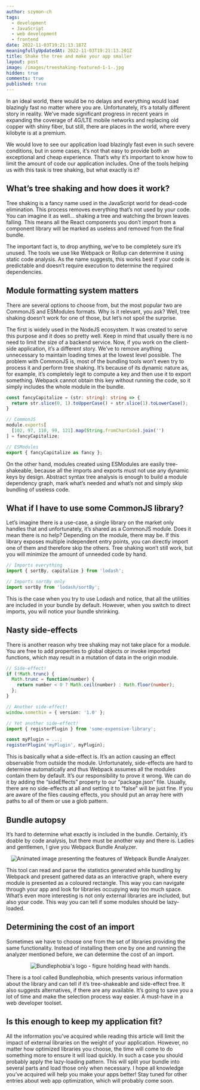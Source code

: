 ```yaml
---
author: szymon-ch
tags:
  - development
  - JavaScript
  - web development
  - frontend
date: 2022-11-03T19:21:13.187Z
meaningfullyUpdatedAt: 2022-11-03T19:21:13.201Z
title: Shake the tree and make your app smaller
layout: post
image: /images/treeshaking-featured-1-1-.jpg
hidden: true
comments: true
published: true
---
```

In an ideal world, there would be no delays and everything would load blazingly fast no matter where you are. Unfortunately, it’s a totally different story in reality. We’ve made significant progress in recent years in expanding the coverage of 4G/LTE mobile networks and replacing old copper with shiny fiber, but still, there are places in the world, where every kilobyte is at a premium. 

We would love to see our application load blazingly fast even in such severe conditions, but in some cases, it‘s not that easy to provide both an exceptional and cheap experience. That’s why it’s important to know how to limit the amount of code our application includes. One of the tools helping us with this task is tree shaking, but what exactly is it?

## What’s tree shaking and how does it work?

Tree shaking is a fancy name used in the JavaScript world for dead-code elimination. This process removes everything that’s not used by your code. You can imagine it as well… shaking a tree and watching the brown leaves falling. This means all the React components you don’t import from a component library will be marked as useless and removed from the final bundle.

The important fact is, to drop anything, we’ve to be completely sure it’s unused. The tools we use like Webpack or Rollup can determine it using static code analysis. As the name suggests, this works best if your code is predictable and doesn’t require execution to determine the required dependencies.

## Module formatting system matters

There are several options to choose from, but the most popular two are CommonJS and ESModules formats. Why is it relevant, you ask? Well, tree shaking doesn’t work for one of those, but let’s not spoil the surprise.

The first is widely used in the NodeJS ecosystem. It was created to serve this purpose and it does so pretty well. Keep in mind that usually there is no need to limit the size of a backend service. Now, if you work on the client-side application, it’s a different story. We’ve to remove anything unnecessary to maintain loading times at the lowest level possible. The problem with CommonJS is, most of the bundling tools won’t even try to process it and perform tree shaking. It’s because of its dynamic nature as, for example, it’s completely legit to compute a key and then use it to export something. Webpack cannot obtain this key without running the code, so it simply includes the whole module in the bundle. 

```typescript
const fancyCapitalize = (str: string): string => {
  return str.slice(0, 1).toUpperCase() + str.slice(1).toLowerCase();
}

// CommonJS
module.exports[
  [102, 97, 110, 99, 121].map(String.fromCharCode).join('')
] = fancyCapitalize;

// ESModules
export { fancyCapitalize as fancy };
```

On the other hand, modules created using ESModules are easily tree-shakeable, because all the imports and exports must not use any dynamic keys by design. Abstract syntax tree analysis is enough to build a module dependency graph, mark what’s needed and what’s not and simply skip bundling of useless code.

## What if I have to use some CommonJS library?

Let’s imagine there is a use-case, a single library on the market only handles that and unfortunately, it’s shared as a CommonJS module. Does it mean there is no help? Depending on the module, there may be. If this library exposes multiple independent entry points, you can directly import one of them and therefore skip the others. Tree shaking won’t still work, but you will minimize the amount of unneeded code by hand. 

```typescript
// Imports everything
import { sortBy, capitalize } from 'lodash';

// Imports sortBy only
import sortBy from 'lodash/sortBy';
```

This is the case when you try to use Lodash and notice, that all the utilities are included in your bundle by default. However, when you switch to direct imports, you will notice your bundle shrinking.

## Nasty side-effects

There is another reason why tree shaking may not take place for a module. You are free to add properties to global objects or invoke imported functions, which may result in a mutation of data in the origin module.

```typescript
// Side-effect!
if (!Math.trunc) {
  Math.trunc = function(number) {
    return number < 0 ? Math.ceil(number) : Math.floor(number);
  };
}

// Another side-effect!
window.somethin = { version: '1.0' };

// Yet another side-effect!
import { registerPlugin } from 'some-expensive-library';

const myPlugin = ...;
registerPlugin('myPlugin', myPlugin);
```

This is basically what a side-effect is. It’s an action causing an effect observable from outside the module. Unfortunately, side-effects are hard to determine automatically and thus Webpack assumes all the modules contain them by default. It’s our responsibility to prove it wrong. We can do it by adding the “sideEffects” property to our “package.json” file. Usually, there are no side-effects at all and setting it to “false” will be just fine. If you are aware of the files causing effects, you should put an array here with paths to all of them or use a glob pattern.

## Bundle autopsy

It’s hard to determine what exactly is included in the bundle. Certainly, it’s doable by code analysis, but there must be another way and there is. Ladies and gentlemen, I give you Webpack Bundle Analyzer.

<center><div class="image"><img src="/images/webpack-bundle-analyzer.gif" alt="Animated image presenting the features of Webpack Bundle Analyzer." title="undefined"  /></div></center>

This tool can read and parse the statistics generated while bundling by Webpack and present gathered data as an interactive graph, where every module is presented as a coloured rectangle. This way you can navigate through your app and look for libraries occupying way too much space. What’s even more interesting is not only external libraries are included, but also your code. This way you can tell if some modules should be lazy-loaded.

## Determining the cost of an import

Sometimes we have to choose one from the set of libraries providing the same functionality. Instead of installing them one by one and running the analyzer mentioned before, we can determine the cost of an import.

<center><div class="image"><img src="/images/bundlephobia.png" alt="Bundlephobia's logo - figure holding head with hands." title="undefined"  /></div></center>

There is a tool called Bundlephobia, which presents various information about the library and can tell if it’s tree-shakeable and side-effect free. It also suggests alternatives, if there are any available. It’s going to save you a lot of time and make the selection process way easier. A must-have in a web developer toolset.

## Is this enough to keep my application fit?

All the information you’ve acquired while reading this article will limit the impact of external libraries on the weight of your application. However, no matter how optimized libraries you choose, the time will come to do something more to ensure it will load quickly. In such a case you should probably apply the lazy-loading pattern. This will split your bundle into several parts and load those only when necessary. I hope all knowledge you’ve acquired will help you make your apps better! Stay tuned for other entries about web app optimization, which will probably come soon.